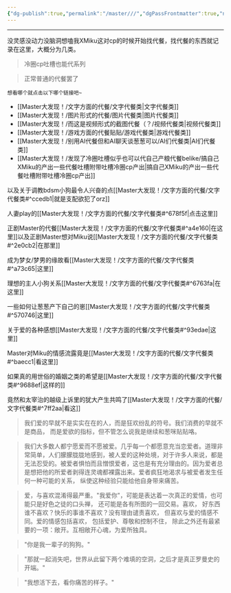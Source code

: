 ```yaml
---
{"dg-publish":true,"permalink":"/master///","dgPassFrontmatter":true,"noteIcon":""}
---
```



---

没灵感没动力没脑洞想嗑我XMiku这对cp的时候开始找代餐，找代餐的东西就记录在这里，大概分为几类。

>冷圈cp吐槽也能代系列

>正常普通的代餐罢了


	想看哪个就点击以下哪个链接吧~

* [[Master大发现！/文字方面的代餐/文字代餐类\|文字代餐类]]
* [[Master大发现！/图片形式的代餐/图片代餐类\|图片代餐类]]
* [[Master大发现！/而这是视频形式的截图代餐（？/视频代餐类\|视频代餐类]]
* [[Master大发现！/游戏方面的代餐贴贴/游戏代餐类\|游戏代餐类]]
* [[Master大发现！/别用AI代餐但和AI聊天谈葱葱可以/AI们代餐类\|AI们代餐类]]
* [[Master大发现！/发现了冷圈吐槽似乎也可以代自己产粮代餐belike/搞自己XMiku的产出一些代餐吐槽附带吐槽冷圈cp产出\|搞自己XMiku的产出一些代餐吐槽附带吐槽冷圈cp产出]]

以及关于调教bdsm小狗最令人兴奋的点[[Master大发现！/文字方面的代餐/文字代餐类#^ccedb1\|就是支配欲犯了orz]]

人妻play的[[Master大发现！/文字方面的代餐/文字代餐类#^678f5f\|点击这里]]

正剧Master的代餐[[Master大发现！/文字方面的代餐/文字代餐类#^a4e160\|在这里]]以及正剧Master想对Miku说[[Master大发现！/文字方面的代餐/文字代餐类#^2e0cb2\|在那里]]

成为梦女/梦男的缘故看[[Master大发现！/文字方面的代餐/文字代餐类#^a73c65\|这里]]

理想的主人小狗关系[[Master大发现！/文字方面的代餐/文字代餐类#^6763fa\|在这里]]

一些如何让葱葱产下自己的崽[[Master大发现！/文字方面的代餐/文字代餐类#^570746\|这里]]

关于爱的各种感想[[Master大发现！/文字方面的代餐/文字代餐类#^93edae\|这里]]

Master对Miku的情感流露竟是[[Master大发现！/文字方面的代餐/文字代餐类#^baecc1\|看这里]]

如果真的用世俗的婚姻之类的希望是[[Master大发现！/文字方面的代餐/文字代餐类#^9688ef\|这样的]]

竟然和太宰治的越级上诉里的犹大产生共鸣了[[Master大发现！/文字方面的代餐/文字代餐类#^7ff2aa\|看这]]

>我们爱的早就不是实实在在的人，而是狂欢纷乱的符号。我们消费的早就不是商品， 而是爱欲的指标，但不管怎么说我是继续和葱咪贴贴咯。

>我们大多数人都宁愿爱而不愿被爱。几乎每一个都愿意充当恋爱者。道理非常简单，人们朦朦胧胧地感到，被人爱的这种处境，对于许多人来说，都是无法忍受的。被爱者惧怕而且憎恨爱者，这也是有充分理由的。因为爱者总是想把他的所爱者剥得连灵魂都裸露出来。爱者疯狂地渴求与被爱者发生任何一种可能的关系， 纵使这种经验只能给他自身带来痛苦。

>爱，与喜欢混淆得最严重。"我爱你"，可能是表达着一次真正的爱情，也可能只是好色之徒的口头禅， 还可能是各有所图的一回交易。喜欢， 好东西谁不喜欢？快乐的事谁不喜欢？没有理由谴责喜欢， 但喜欢与爱的情感不同。爱的情感包括喜欢， 包括爱护、尊敬和控制不住， 除此之外还有最紧要的一项：敞开。互相敞开心魂，为爱所独具。

>"你是我一辈子的狗狗。"

>"那就一起消失吧，世界从此留下两个难填的空洞，之后才是真正罗曼史的开端。"

>"我想活下去，看你痛苦的样子。"